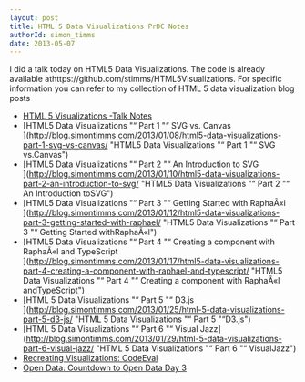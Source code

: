 ```yaml
---
layout: post
title: HTML 5 Data Visualizations PrDC Notes
authorId: simon_timms
date: 2013-05-07
---
```


I did a talk today on HTML5 Data Visualizations. The code is already available athttps://github.com/stimms/HTML5Visualizations. For specific information you can refer to my collection of HTML 5 data visualization blog posts

- [<span style="line-height:13px;">HTML 5 Visualizations -Talk Notes  
</span>](http://blog.simontimms.com/2013/02/14/html-5-visualizations-talk-notes/ "HTML 5 Visualizations -TalkNotes")
- [HTML5 Data Visualizations "“ Part 1 "“ SVG vs. Canvas  
](http://blog.simontimms.com/2013/01/08/html5-data-visualizations-part-1-svg-vs-canvas/ "HTML5 Data Visualizations "“ Part 1 "“ SVG vs.Canvas")
- [HTML5 Data Visualizations "“ Part 2 "“ An Introduction to SVG  
](http://blog.simontimms.com/2013/01/10/html5-data-visualizations-part-2-an-introduction-to-svg/ "HTML5 Data Visualizations "“ Part 2 "“ An Introduction toSVG")
- [HTML5 Data Visualizations "“ Part 3 "“ Getting Started with RaphaÃ«l  
](http://blog.simontimms.com/2013/01/12/html5-data-visualizations-part-3-getting-started-with-raphael/ "HTML5 Data Visualizations "“ Part 3 "“ Getting Started withRaphaÃ«l")
- [HTML5 Data Visualizations "“ Part 4 "“ Creating a component with RaphaÃ«l and TypeScript  
](http://blog.simontimms.com/2013/01/17/html5-data-visualizations-part-4-creating-a-component-with-raphael-and-typescript/ "HTML5 Data Visualizations "“ Part 4 "“ Creating a component with RaphaÃ«l andTypeScript")
- [HTML 5 Data Visualizations "“ Part 5 "“ D3.js  
](http://blog.simontimms.com/2013/01/25/html-5-data-visualizations-part-5-d3-js/ "HTML 5 Data Visualizations "“ Part 5 "“D3.js")
- [HTML 5 Data Visualizations "“ Part 6 "“ Visual Jazz](http://blog.simontimms.com/2013/01/29/html-5-data-visualizations-part-6-visual-jazz/ "HTML 5 Data Visualizations "“ Part 6 "“ VisualJazz")
- [Recreating Visualizations: CodeEval  
](http://blog.simontimms.com/2013/02/08/recreating-visualizations-codeeval/ "Recreating Visualizations:CodeEval")
- [Open Data: Countdown to Open Data Day 3  
](http://blog.simontimms.com/2013/02/21/open-data-countdown-to-open-data-day-3/ "Open Data: Countdown to Open Data Day3")



